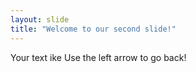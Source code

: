 ```yaml
---
layout: slide
title: "Welcome to our second slide!"
---
```

Your text ike
Use the left arrow to go back!
